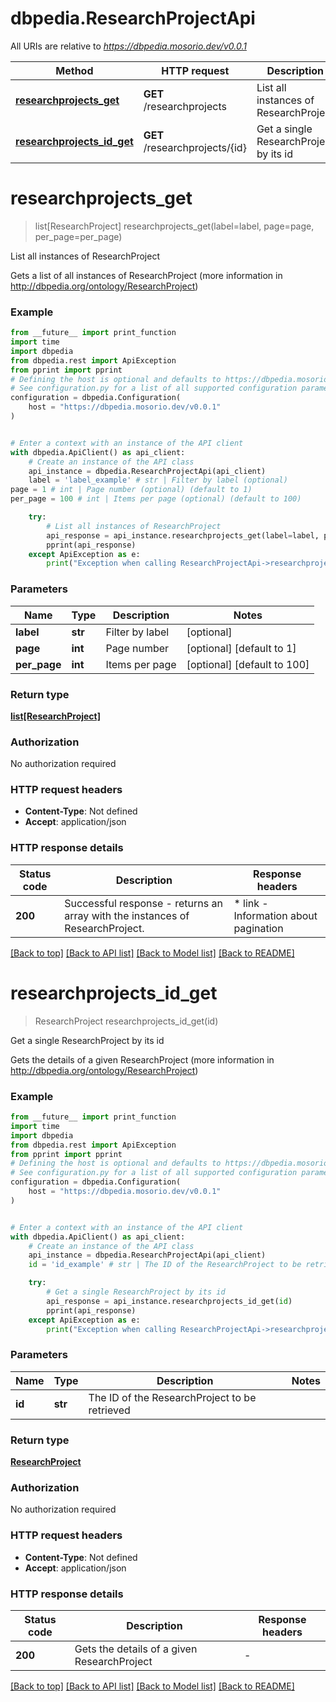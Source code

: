 # dbpedia.ResearchProjectApi

All URIs are relative to *https://dbpedia.mosorio.dev/v0.0.1*

Method | HTTP request | Description
------------- | ------------- | -------------
[**researchprojects_get**](ResearchProjectApi.md#researchprojects_get) | **GET** /researchprojects | List all instances of ResearchProject
[**researchprojects_id_get**](ResearchProjectApi.md#researchprojects_id_get) | **GET** /researchprojects/{id} | Get a single ResearchProject by its id


# **researchprojects_get**
> list[ResearchProject] researchprojects_get(label=label, page=page, per_page=per_page)

List all instances of ResearchProject

Gets a list of all instances of ResearchProject (more information in http://dbpedia.org/ontology/ResearchProject)

### Example

```python
from __future__ import print_function
import time
import dbpedia
from dbpedia.rest import ApiException
from pprint import pprint
# Defining the host is optional and defaults to https://dbpedia.mosorio.dev/v0.0.1
# See configuration.py for a list of all supported configuration parameters.
configuration = dbpedia.Configuration(
    host = "https://dbpedia.mosorio.dev/v0.0.1"
)


# Enter a context with an instance of the API client
with dbpedia.ApiClient() as api_client:
    # Create an instance of the API class
    api_instance = dbpedia.ResearchProjectApi(api_client)
    label = 'label_example' # str | Filter by label (optional)
page = 1 # int | Page number (optional) (default to 1)
per_page = 100 # int | Items per page (optional) (default to 100)

    try:
        # List all instances of ResearchProject
        api_response = api_instance.researchprojects_get(label=label, page=page, per_page=per_page)
        pprint(api_response)
    except ApiException as e:
        print("Exception when calling ResearchProjectApi->researchprojects_get: %s\n" % e)
```

### Parameters

Name | Type | Description  | Notes
------------- | ------------- | ------------- | -------------
 **label** | **str**| Filter by label | [optional] 
 **page** | **int**| Page number | [optional] [default to 1]
 **per_page** | **int**| Items per page | [optional] [default to 100]

### Return type

[**list[ResearchProject]**](ResearchProject.md)

### Authorization

No authorization required

### HTTP request headers

 - **Content-Type**: Not defined
 - **Accept**: application/json

### HTTP response details
| Status code | Description | Response headers |
|-------------|-------------|------------------|
**200** | Successful response - returns an array with the instances of ResearchProject. |  * link - Information about pagination <br>  |

[[Back to top]](#) [[Back to API list]](../README.md#documentation-for-api-endpoints) [[Back to Model list]](../README.md#documentation-for-models) [[Back to README]](../README.md)

# **researchprojects_id_get**
> ResearchProject researchprojects_id_get(id)

Get a single ResearchProject by its id

Gets the details of a given ResearchProject (more information in http://dbpedia.org/ontology/ResearchProject)

### Example

```python
from __future__ import print_function
import time
import dbpedia
from dbpedia.rest import ApiException
from pprint import pprint
# Defining the host is optional and defaults to https://dbpedia.mosorio.dev/v0.0.1
# See configuration.py for a list of all supported configuration parameters.
configuration = dbpedia.Configuration(
    host = "https://dbpedia.mosorio.dev/v0.0.1"
)


# Enter a context with an instance of the API client
with dbpedia.ApiClient() as api_client:
    # Create an instance of the API class
    api_instance = dbpedia.ResearchProjectApi(api_client)
    id = 'id_example' # str | The ID of the ResearchProject to be retrieved

    try:
        # Get a single ResearchProject by its id
        api_response = api_instance.researchprojects_id_get(id)
        pprint(api_response)
    except ApiException as e:
        print("Exception when calling ResearchProjectApi->researchprojects_id_get: %s\n" % e)
```

### Parameters

Name | Type | Description  | Notes
------------- | ------------- | ------------- | -------------
 **id** | **str**| The ID of the ResearchProject to be retrieved | 

### Return type

[**ResearchProject**](ResearchProject.md)

### Authorization

No authorization required

### HTTP request headers

 - **Content-Type**: Not defined
 - **Accept**: application/json

### HTTP response details
| Status code | Description | Response headers |
|-------------|-------------|------------------|
**200** | Gets the details of a given ResearchProject |  -  |

[[Back to top]](#) [[Back to API list]](../README.md#documentation-for-api-endpoints) [[Back to Model list]](../README.md#documentation-for-models) [[Back to README]](../README.md)


